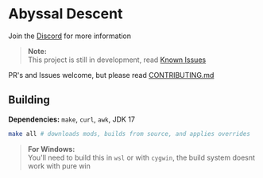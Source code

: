 # Abyssal Descent
Join the [Discord](https://discord.gg/S43xbbHAe2) for more information  

> **Note:**  
> This project is still in development, read [Known Issues](KNOWN_ISSUES.md)

PR's and Issues welcome, but please read [CONTRIBUTING.md](CONTRIBUTING.md)

## Building
**Dependencies:** `make`, `curl`, `awk`, JDK 17
```bash
make all # downloads mods, builds from source, and applies overrides
```

> **For Windows:**  
> You'll need to build this in `wsl` or with `cygwin`, the build system doesnt work with pure win
